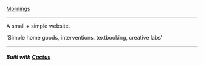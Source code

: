 [Mornings](http://mornings.co)

- - -

A small + simple website.

'Simple home goods, interventions, textbooking, creative labs'

- - -

##### Built with [Cactus](http://cactusformac.com/docs/)

